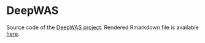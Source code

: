 # DeepWAS

Source code of the [DeepWAS project](http://biorxiv.org/content/early/2016/08/11/069096). Rendered Rmarkdown file is available [here](http://gokceneraslan.github.io/deepWAS).
